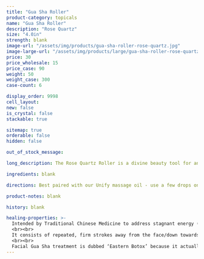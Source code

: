 ```yaml
---
title: "Gua Sha Roller"
product-category: topicals
name: "Gua Sha Roller"
description: "Rose Quartz"
size: "4.0in"
strength: blank
image-url: "/assets/img/products/gua-sha-roller-rose-quartz.jpg"
image-large-url: "/assets/img/products/large/gua-sha-roller-rose-quartz.jpg"
price: 30
price_wholesale: 15
price_case: 90
weight: 50
weight_case: 300
case-count: 6

display_order: 9998
cell_layout:
new: false
is_crystal: false
stackable: true

sitemap: true
orderable: false
hidden: false

out_of_stock_message:

long_description: The Rose Quartz Roller is a divine beauty tool for anyone looking to expand their self-love/care routine. Facial rolling is extremely relaxing and has been a beauty ritual since ancient times - dating back to the 7th century in China. The Rose Quartz Roller will help firm the look of skin through gentle massage while supporting the lymphatic system, the body’s biggest detoxification system. Since this tool is made out of Rose Quartz crystal, it works directly with the Heart Chakra to intensify vibrations of unconditional self love.   

ingredients: blank

directions: Best paired with our Unify massage oil - use a few drops on the face and roll gently into the skin. Place it in the fridge or freezer to support natural collagen production and circulation, drain congested lymph nodes and rid the body of toxins.

product-notes: blank

history: blank

healing-properties: >-
  Intended by Traditional Chinese Medicine to address stagnant energy (chi) in the body, Gua Sha is an essential 2000+ year old healing, self-care technique that can be used both on body and face.
  <br><br>
  It consists of repeated, firm strokes away from the face/down towards the heart over oiled skin with a smooth edged tool like the one pictured. This motion breaks up stagnation in our lymphatic system (LS) - responsible for aiding the body in the removal of toxins and waste. Our LS is twice the size of our circulatory system, yet it has no pump to cleanse it like the heart does for the circulatory system. The movement of lymph relies solely on diet, lifestyle and massage which is why it easily gets stagnant, leading to inflammation and other dis-ease in the body.
  <br><br>
  Facial Gua Sha treatment is dubbed ‘Eastern Botox’ because it actually smoothes out lines/wrinkles, tones muscles, and increases collagen and elasticity in the skin. Since it moves stagnant lymphatic fluid that gets built up, it also carries away toxins and debris that can contribute to acne-prone skin. 
---
```

